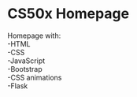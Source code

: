 # CS50x Homepage
  
Homepage with:  
-HTML  
-CSS  
-JavaScript  
-Bootstrap  
-CSS animations  
-Flask  